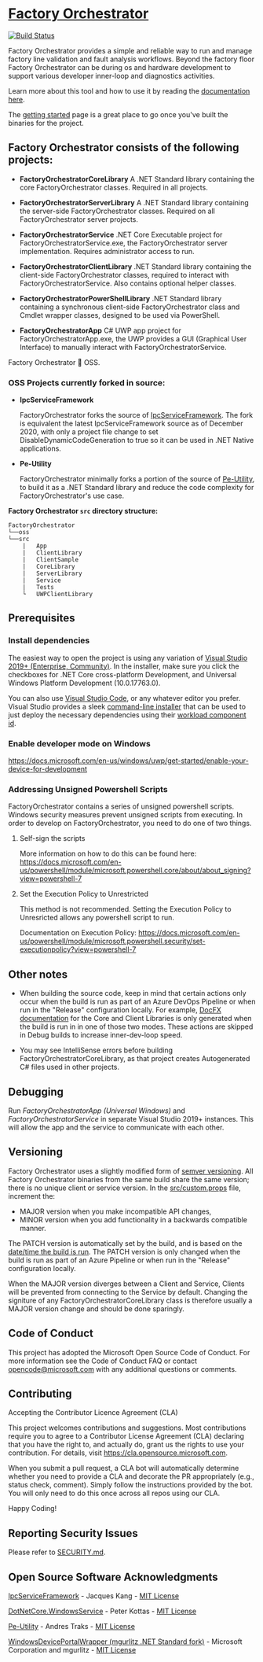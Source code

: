 # [Factory Orchestrator](https://microsoft.github.io/FactoryOrchestrator/)

 [![Build Status](https://microsoft.visualstudio.com/OneCore/_apis/build/status/FactoryOrchestrator/FO-PublicFacing-CI?branchName=main)](https://microsoft.visualstudio.com/OneCore/_build/latest?definitionId=54749&branchName=main)

Factory Orchestrator provides a simple and reliable way to run and manage factory line validation and fault analysis workflows. Beyond the factory floor Factory Orchestrator can be during os and hardware development to support various developer inner-loop and diagnostics activities.

Learn more about this tool and how to use it by reading the [documentation here](https://microsoft.github.io/FactoryOrchestrator/).

The [getting started](https://microsoft.github.io/FactoryOrchestrator/get-started-with-factory-orchestrator/) page is a great place to go once you've built the binaries for the project.

## **Factory Orchestrator consists of the following projects:**

* **FactoryOrchestratorCoreLibrary**
 A .NET Standard library containing the core FactoryOrchestrator classes. Required in all projects.

* **FactoryOrchestratorServerLibrary**
 A .NET Standard library containing the server-side FactoryOrchestrator classes. Required on all FactoryOrchestrator server projects.

* **FactoryOrchestratorService**
 .NET Core Executable project for FactoryOrchestratorService.exe, the FactoryOrchestrator server implementation. Requires administrator access to run.

* **FactoryOrchestratorClientLibrary**
 .NET Standard library containing the client-side FactoryOrchestrator classes, required to interact with FactoryOrchestratorService. Also contains optional helper classes.

* **FactoryOrchestratorPowerShellLibrary**
 .NET Standard library containing a synchronous client-side FactoryOrchestrator class and Cmdlet wrapper classes, designed to be used via PowerShell.

* **FactoryOrchestratorApp**
 C# UWP app project for FactoryOrchestratorApp.exe, the UWP provides a GUI (Graphical User Interface) to manually interact with FactoryOrchestratorService.

Factory Orchestrator :green_heart: OSS.

### **OSS Projects currently forked in source:**

* **IpcServiceFramework**

    FactoryOrchestrator forks the source of [IpcServiceFramework](https://github.com/jacqueskang/IpcServiceFramework). The fork is equivalent the latest IpcServiceFramework source as of December 2020, with only a project file change to set DisableDynamicCodeGeneration to true so it can be used in .NET Native applications.

* **Pe-Utility**

    FactoryOrchestrator minimally forks a portion of the source of [Pe-Utility](https://github.com/AndresTraks/pe-utility), to build it as a .NET Standard library and reduce the code complexity for FactoryOrchestrator's use case.

**Factory Orchestrator ```src``` directory structure:**

```
FactoryOrchestrator
└──oss
└──src
    |   App
    |   ClientLibrary
    |   ClientSample
    |   CoreLibrary
    |   ServerLibrary
    |   Service
    |   Tests
    └   UWPClientLibrary
```

## Prerequisites

### Install dependencies

The easiest way to open the project is using any variation of [Visual Studio 2019+ (Enterprise, Community)](https://visualstudio.microsoft.com/vs/). In the installer, make sure you click the checkboxes for .NET Core cross-platform Development, and Universal Windows Platform Development (10.0.17763.0).

You can also use [Visual Studio Code](https://code.visualstudio.com/), or any whatever editor you prefer. Visual Studio provides a sleek [command-line installer](https://docs.microsoft.com/en-us/visualstudio/install/use-command-line-parameters-to-install-visual-studio) that can be used to just deploy the necessary dependencies using their [workload component id](https://docs.microsoft.com/en-us/visualstudio/install/workload-component-id-vs-community).

### Enable developer mode on Windows

https://docs.microsoft.com/en-us/windows/uwp/get-started/enable-your-device-for-development

### Addressing Unsigned Powershell Scripts
FactoryOrchestrator contains a series of unsigned powershell scripts. Windows security measures prevent unsigned scripts from executing. In order to develop on FactoryOrchestrator, you need to do one of two things.

1. Self-sign the scripts

   More information on how to do this can be found here: https://docs.microsoft.com/en-us/powershell/module/microsoft.powershell.core/about/about_signing?view=powershell-7

2. Set the Execution Policy to Unrestricted
   
    This method is not recommended. Setting the Execution Policy to Unresricted allows any powershell script to run. 

    Documentation on Execution Policy:
https://docs.microsoft.com/en-us/powershell/module/microsoft.powershell.security/set-executionpolicy?view=powershell-7

## Other notes
* When building the source code, keep in mind that certain actions only occur when the build is run as part of an Azure DevOps Pipeline or when run in the "Release" configuration locally. For example, [DocFX documentation](https://dotnet.github.io/docfx/) for the Core and Client Libraries is only generated when the build is run in in one of those two modes. These actions are skipped in Debug builds to increase inner-dev-loop speed.

* You may see IntelliSense errors before building FactoryOrchestratorCoreLibrary, as that project creates Autogenerated C# files used in other projects.

## Debugging

Run _FactoryOrchestratorApp (Universal Windows)_ and _FactoryOrchestratorService_ in separate Visual Studio 2019+ instances. This will allow the app and the service to communicate with each other.

## Versioning

Factory Orchestrator uses a slightly modified form of [semver versioning](https://semver.org/). All Factory Orchestrator binaries from the same build share the same version; there is no unique client or service version. In the [src/custom.props](src/custom.props) file, increment the:

* MAJOR version when you make incompatible API changes,
* MINOR version when you add functionality in a backwards compatible manner.

The PATCH version is automatically set by the build, and is based on the [date/time the build is run](build/SetSourceVersion.ps1). The PATCH version is only changed when the build is run as part of an Azure Pipeline or when run in the "Release" configuration locally.

When the MAJOR version diverges between a Client and Service, Clients will be prevented from connecting to the Service by default. Changing the signiture of any FactoryOrchestratorCoreLibrary class is therefore usually a MAJOR version change and should be done sparingly.

## Code of Conduct

 This project has adopted the Microsoft Open Source Code of Conduct. For more information see the Code of Conduct FAQ or contact opencode@microsoft.com with any additional questions or comments.

## Contributing

 Accepting the Contributor Licence Agreement (CLA)

 This project welcomes contributions and suggestions. Most contributions require you to agree to a Contributor License Agreement (CLA) declaring that you have the right to, and actually do, grant us the rights to use your contribution. For details, visit <https://cla.opensource.microsoft.com>.

 When you submit a pull request, a CLA bot will automatically determine whether you need to provide a CLA and decorate the PR appropriately (e.g., status check, comment). Simply follow the instructions provided by the bot. You will only need to do this once across all repos using our CLA.

Happy Coding!

## Reporting Security Issues

Please refer to [SECURITY.md](./SECURITY.md).

## Open Source Software Acknowledgments

[IpcServiceFramework](https://github.com/jacqueskang/IpcServiceFramework) - Jacques Kang - [MIT License](https://github.com/jacqueskang/IpcServiceFramework/blob/develop/LICENSE)

[DotNetCore.WindowsService](https://github.com/PeterKottas/DotNetCore.WindowsService) - Peter Kottas - [MIT License](https://github.com/PeterKottas/DotNetCore.WindowsService/blob/master/LICENSE)

[Pe-Utility](https://github.com/AndresTraks/pe-utility) - Andres Traks - [MIT License](https://github.com/AndresTraks/pe-utility/blob/master/LICENSE)

[WindowsDevicePortalWrapper (mgurlitz .NET Standard fork)](https://github.com/mgurlitz/WindowsDevicePortalWrapper/tree/feat-standard) - Microsoft Corporation and mgurlitz - [MIT License](https://github.com/mgurlitz/WindowsDevicePortalWrapper/blob/feat-standard/License.txt)
